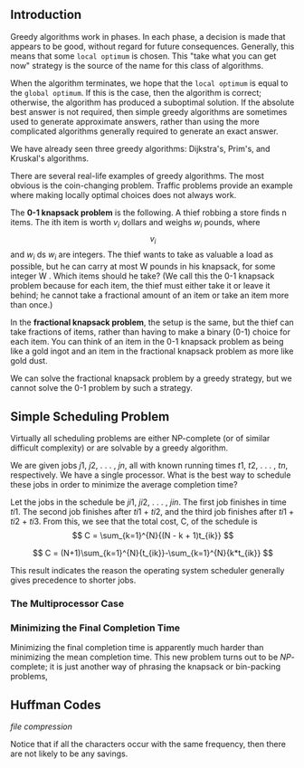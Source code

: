 ## Introduction

Greedy algorithms work in phases. 
In each phase, a decision is made that appears to be good, without regard for future consequences. Generally, this means that some `local optimum` is chosen.  This "take what you can get now" strategy is the source of the name for this class of algorithms. 

When the algorithm terminates, we hope that the `local optimum` is equal to the `global optimum`. If this is the case, then the algorithm is correct; otherwise, the algorithm has produced a suboptimal solution. If the absolute best answer is not required, then simple greedy algorithms are sometimes used to generate approximate answers, rather than using the more complicated algorithms generally required to generate an exact answer.



We have already seen three greedy algorithms: Dijkstra's, Prim's, and Kruskal's algorithms.

There are several real-life examples of greedy algorithms. 
The most obvious is the coin-changing problem.
Traffic problems provide an example where making locally optimal choices does not always work. 

The **0-1 knapsack problem** is the following. 
A thief robbing a store finds n items. The ith item is  worth $v_i$ dollars and weighs $w_i$ pounds, where $$v_i$$ and $w_{i}$ ds $w_i$ are integers. 
The thief wants to take as valuable a load as possible, but he can carry at most W pounds in his knapsack, for some integer W . 
Which items should he take?
(We call this the 0-1 knapsack problem because for each item, the thief must either take it or leave it behind; 
he cannot take a fractional amount of an item or take an item more than once.)

In the **fractional knapsack problem**, the setup is the same, but the thief can take fractions of items, rather than having to make a binary (0-1) choice for each item.
You can think of an item in the 0-1 knapsack problem as being like a gold ingot and an item in the fractional knapsack problem as more like gold dust.

We can solve the fractional knapsack problem by a greedy strategy, but we cannot solve the 0-1 problem by such a strategy.



## Simple Scheduling Problem

Virtually all scheduling problems are either NP-complete (or of similar difficult complexity) or are solvable by a greedy algorithm.

We are given jobs *j*1, *j*2, . . . , *jn*, all with known running times *t*1, *t*2, . . . , *tn*, respectively. We have a single processor. What is the best way to schedule these jobs in order to minimize the average completion time?

Let the jobs in the schedule be *ji*1, *ji*2, . . . , *jin*. The first job finishes in time *ti*1. The second job finishes after *ti*1 + *ti*2, and the third job finishes after *ti*1 + *ti*2 + *ti*3. From this, we see that the total cost, C, of the schedule is
$$
C = \sum_{k=1}^{N}{(N - k + 1)t_{ik}}
$$

$$
C = (N+1)\sum_{k=1}^{N}{t_{ik}}-\sum_{k=1}^{N}{k*t_{ik}}
$$




This result indicates the reason the operating system scheduler generally gives precedence to shorter jobs.



### The Multiprocessor Case





### Minimizing the Final Completion Time

Minimizing the final completion time is apparently much harder than minimizing the mean completion time. This new problem turns out to be *NP*-complete; it is just another way of phrasing the knapsack or bin-packing problems,





## Huffman Codes

*file compression*



Notice that if all the characters occur with the same frequency, then there are not likely to be any savings.













